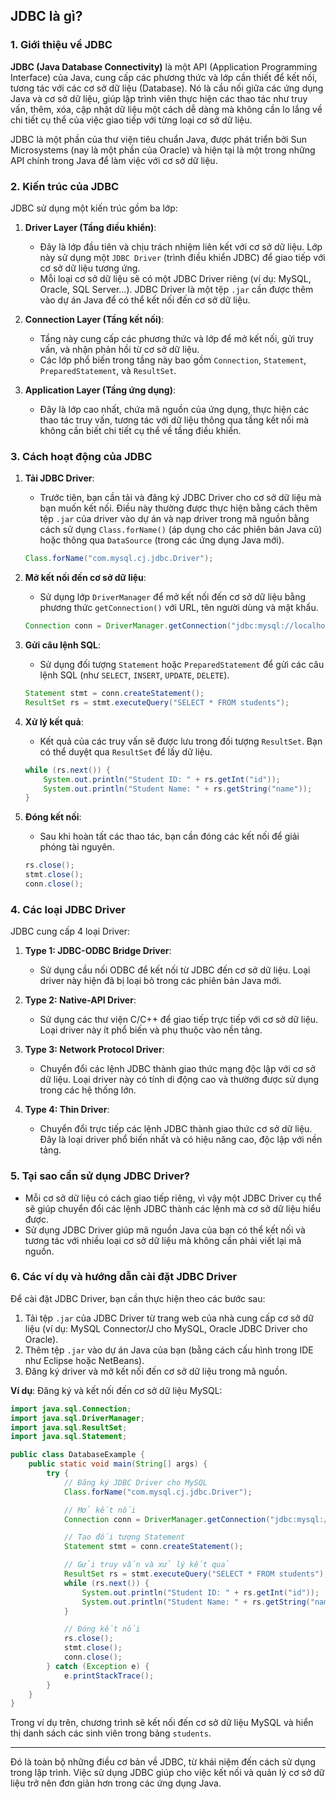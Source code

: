 ## JDBC là gì?

### 1. Giới thiệu về JDBC

**JDBC (Java Database Connectivity)** là một API (Application Programming Interface) của Java, cung cấp các phương thức và lớp cần thiết để kết nối, tương tác với các cơ sở dữ liệu (Database). Nó là cầu nối giữa các ứng dụng Java và cơ sở dữ liệu, giúp lập trình viên thực hiện các thao tác như truy vấn, thêm, xóa, cập nhật dữ liệu một cách dễ dàng mà không cần lo lắng về chi tiết cụ thể của việc giao tiếp với từng loại cơ sở dữ liệu.

JDBC là một phần của thư viện tiêu chuẩn Java, được phát triển bởi Sun Microsystems (nay là một phần của Oracle) và hiện tại là một trong những API chính trong Java để làm việc với cơ sở dữ liệu.

### 2. Kiến trúc của JDBC

JDBC sử dụng một kiến trúc gồm ba lớp:

1. **Driver Layer (Tầng điều khiển)**:
   - Đây là lớp đầu tiên và chịu trách nhiệm liên kết với cơ sở dữ liệu. Lớp này sử dụng một `JDBC Driver` (trình điều khiển JDBC) để giao tiếp với cơ sở dữ liệu tương ứng.
   - Mỗi loại cơ sở dữ liệu sẽ có một JDBC Driver riêng (ví dụ: MySQL, Oracle, SQL Server...). JDBC Driver là một tệp `.jar` cần được thêm vào dự án Java để có thể kết nối đến cơ sở dữ liệu.

2. **Connection Layer (Tầng kết nối)**:
   - Tầng này cung cấp các phương thức và lớp để mở kết nối, gửi truy vấn, và nhận phản hồi từ cơ sở dữ liệu.
   - Các lớp phổ biến trong tầng này bao gồm `Connection`, `Statement`, `PreparedStatement`, và `ResultSet`.

3. **Application Layer (Tầng ứng dụng)**:
   - Đây là lớp cao nhất, chứa mã nguồn của ứng dụng, thực hiện các thao tác truy vấn, tương tác với dữ liệu thông qua tầng kết nối mà không cần biết chi tiết cụ thể về tầng điều khiển.

### 3. Cách hoạt động của JDBC

1. **Tải JDBC Driver**:
   - Trước tiên, bạn cần tải và đăng ký JDBC Driver cho cơ sở dữ liệu mà bạn muốn kết nối. Điều này thường được thực hiện bằng cách thêm tệp `.jar` của driver vào dự án và nạp driver trong mã nguồn bằng cách sử dụng `Class.forName()` (áp dụng cho các phiên bản Java cũ) hoặc thông qua `DataSource` (trong các ứng dụng Java mới).

   ```java
   Class.forName("com.mysql.cj.jdbc.Driver");
   ```

2. **Mở kết nối đến cơ sở dữ liệu**:
   - Sử dụng lớp `DriverManager` để mở kết nối đến cơ sở dữ liệu bằng phương thức `getConnection()` với URL, tên người dùng và mật khẩu.

   ```java
   Connection conn = DriverManager.getConnection("jdbc:mysql://localhost:3306/mydb", "username", "password");
   ```

3. **Gửi câu lệnh SQL**:
   - Sử dụng đối tượng `Statement` hoặc `PreparedStatement` để gửi các câu lệnh SQL (như `SELECT`, `INSERT`, `UPDATE`, `DELETE`).

   ```java
   Statement stmt = conn.createStatement();
   ResultSet rs = stmt.executeQuery("SELECT * FROM students");
   ```

4. **Xử lý kết quả**:
   - Kết quả của các truy vấn sẽ được lưu trong đối tượng `ResultSet`. Bạn có thể duyệt qua `ResultSet` để lấy dữ liệu.

   ```java
   while (rs.next()) {
       System.out.println("Student ID: " + rs.getInt("id"));
       System.out.println("Student Name: " + rs.getString("name"));
   }
   ```

5. **Đóng kết nối**:
   - Sau khi hoàn tất các thao tác, bạn cần đóng các kết nối để giải phóng tài nguyên.

   ```java
   rs.close();
   stmt.close();
   conn.close();
   ```

### 4. Các loại JDBC Driver

JDBC cung cấp 4 loại Driver:

1. **Type 1: JDBC-ODBC Bridge Driver**:
   - Sử dụng cầu nối ODBC để kết nối từ JDBC đến cơ sở dữ liệu. Loại driver này hiện đã bị loại bỏ trong các phiên bản Java mới.

2. **Type 2: Native-API Driver**:
   - Sử dụng các thư viện C/C++ để giao tiếp trực tiếp với cơ sở dữ liệu. Loại driver này ít phổ biến và phụ thuộc vào nền tảng.

3. **Type 3: Network Protocol Driver**:
   - Chuyển đổi các lệnh JDBC thành giao thức mạng độc lập với cơ sở dữ liệu. Loại driver này có tính di động cao và thường được sử dụng trong các hệ thống lớn.

4. **Type 4: Thin Driver**:
   - Chuyển đổi trực tiếp các lệnh JDBC thành giao thức cơ sở dữ liệu. Đây là loại driver phổ biến nhất và có hiệu năng cao, độc lập với nền tảng.

### 5. Tại sao cần sử dụng JDBC Driver?

- Mỗi cơ sở dữ liệu có cách giao tiếp riêng, vì vậy một JDBC Driver cụ thể sẽ giúp chuyển đổi các lệnh JDBC thành các lệnh mà cơ sở dữ liệu hiểu được.
- Sử dụng JDBC Driver giúp mã nguồn Java của bạn có thể kết nối và tương tác với nhiều loại cơ sở dữ liệu mà không cần phải viết lại mã nguồn.

### 6. Các ví dụ và hướng dẫn cài đặt JDBC Driver

Để cài đặt JDBC Driver, bạn cần thực hiện theo các bước sau:

1. Tải tệp `.jar` của JDBC Driver từ trang web của nhà cung cấp cơ sở dữ liệu (ví dụ: MySQL Connector/J cho MySQL, Oracle JDBC Driver cho Oracle).
2. Thêm tệp `.jar` vào dự án Java của bạn (bằng cách cấu hình trong IDE như Eclipse hoặc NetBeans).
3. Đăng ký driver và mở kết nối đến cơ sở dữ liệu trong mã nguồn.

**Ví dụ**: Đăng ký và kết nối đến cơ sở dữ liệu MySQL:

```java
import java.sql.Connection;
import java.sql.DriverManager;
import java.sql.ResultSet;
import java.sql.Statement;

public class DatabaseExample {
    public static void main(String[] args) {
        try {
            // Đăng ký JDBC Driver cho MySQL
            Class.forName("com.mysql.cj.jdbc.Driver");

            // Mở kết nối
            Connection conn = DriverManager.getConnection("jdbc:mysql://localhost:3306/mydb", "username", "password");

            // Tạo đối tượng Statement
            Statement stmt = conn.createStatement();

            // Gửi truy vấn và xử lý kết quả
            ResultSet rs = stmt.executeQuery("SELECT * FROM students");
            while (rs.next()) {
                System.out.println("Student ID: " + rs.getInt("id"));
                System.out.println("Student Name: " + rs.getString("name"));
            }

            // Đóng kết nối
            rs.close();
            stmt.close();
            conn.close();
        } catch (Exception e) {
            e.printStackTrace();
        }
    }
}
```

Trong ví dụ trên, chương trình sẽ kết nối đến cơ sở dữ liệu MySQL và hiển thị danh sách các sinh viên trong bảng `students`.

---

Đó là toàn bộ những điều cơ bản về JDBC, từ khái niệm đến cách sử dụng trong lập trình. Việc sử dụng JDBC giúp cho việc kết nối và quản lý cơ sở dữ liệu trở nên đơn giản hơn trong các ứng dụng Java.
